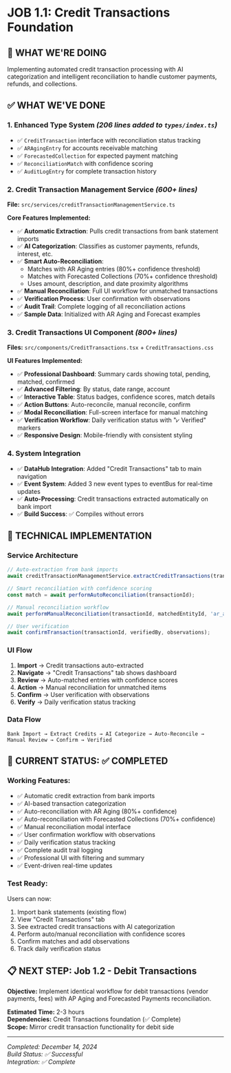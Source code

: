 # JOB 1.1: Credit Transactions Foundation

## 🎯 **WHAT WE'RE DOING**

Implementing automated credit transaction processing with AI categorization and intelligent reconciliation to handle customer payments, refunds, and collections.

## ✅ **WHAT WE'VE DONE**

### **1. Enhanced Type System** *(206 lines added to `types/index.ts`)*

- ✅ `CreditTransaction` interface with reconciliation status tracking
- ✅ `ARAgingEntry` for accounts receivable matching
- ✅ `ForecastedCollection` for expected payment matching
- ✅ `ReconciliationMatch` with confidence scoring
- ✅ `AuditLogEntry` for complete transaction history

### **2. Credit Transaction Management Service** *(600+ lines)*

**File:** `src/services/creditTransactionManagementService.ts`

**Core Features Implemented:**

- ✅ **Automatic Extraction**: Pulls credit transactions from bank statement imports
- ✅ **AI Categorization**: Classifies as customer payments, refunds, interest, etc.
- ✅ **Smart Auto-Reconciliation**:
  - Matches with AR Aging entries (80%+ confidence threshold)
  - Matches with Forecasted Collections (70%+ confidence threshold)
  - Uses amount, description, and date proximity algorithms
- ✅ **Manual Reconciliation**: Full UI workflow for unmatched transactions
- ✅ **Verification Process**: User confirmation with observations
- ✅ **Audit Trail**: Complete logging of all reconciliation actions
- ✅ **Sample Data**: Initialized with AR Aging and Forecast examples

### **3. Credit Transactions UI Component** *(800+ lines)*

**Files:** `src/components/CreditTransactions.tsx` + `CreditTransactions.css`

**UI Features Implemented:**

- ✅ **Professional Dashboard**: Summary cards showing total, pending, matched, confirmed
- ✅ **Advanced Filtering**: By status, date range, account
- ✅ **Interactive Table**: Status badges, confidence scores, match details
- ✅ **Action Buttons**: Auto-reconcile, manual reconcile, confirm
- ✅ **Modal Reconciliation**: Full-screen interface for manual matching
- ✅ **Verification Workflow**: Daily verification status with "⩗ Verified" markers
- ✅ **Responsive Design**: Mobile-friendly with consistent styling

### **4. System Integration**

- ✅ **DataHub Integration**: Added "Credit Transactions" tab to main navigation
- ✅ **Event System**: Added 3 new event types to eventBus for real-time updates
- ✅ **Auto-Processing**: Credit transactions extracted automatically on bank import
- ✅ **Build Success**: ✅ Compiles without errors

## 🔧 **TECHNICAL IMPLEMENTATION**

### **Service Architecture**

```typescript
// Auto-extraction from bank imports
await creditTransactionManagementService.extractCreditTransactions(transactions, accountId);

// Smart reconciliation with confidence scoring
const match = await performAutoReconciliation(transactionId);

// Manual reconciliation workflow
await performManualReconciliation(transactionId, matchedEntityId, 'ar_aging', notes);

// User verification
await confirmTransaction(transactionId, verifiedBy, observations);
```

### **UI Flow**

1. **Import** → Credit transactions auto-extracted
2. **Navigate** → "Credit Transactions" tab shows dashboard
3. **Review** → Auto-matched entries with confidence scores
4. **Action** → Manual reconciliation for unmatched items
5. **Confirm** → User verification with observations
6. **Verify** → Daily verification status tracking

### **Data Flow**

```text
Bank Import → Extract Credits → AI Categorize → Auto-Reconcile → Manual Review → Confirm → Verified
```

## 🚀 **CURRENT STATUS: ✅ COMPLETED**

### **Working Features:**

- ✅ Automatic credit extraction from bank imports
- ✅ AI-based transaction categorization
- ✅ Auto-reconciliation with AR Aging (80%+ confidence)
- ✅ Auto-reconciliation with Forecasted Collections (70%+ confidence)
- ✅ Manual reconciliation modal interface
- ✅ User confirmation workflow with observations
- ✅ Daily verification status tracking
- ✅ Complete audit trail logging
- ✅ Professional UI with filtering and summary
- ✅ Event-driven real-time updates

### **Test Ready:**

Users can now:

1. Import bank statements (existing flow)
2. View "Credit Transactions" tab
3. See extracted credit transactions with AI categorization
4. Perform auto/manual reconciliation with confidence scores
5. Confirm matches and add observations
6. Track daily verification status

## 📋 **NEXT STEP: Job 1.2 - Debit Transactions**

**Objective:** Implement identical workflow for debit transactions (vendor payments, fees) with AP Aging and Forecasted Payments reconciliation.

**Estimated Time:** 2-3 hours  
**Dependencies:** Credit Transactions foundation (✅ Complete)  
**Scope:** Mirror credit transaction functionality for debit side

---

*Completed: December 14, 2024*  
*Build Status: ✅ Successful*  
*Integration: ✅ Complete*
